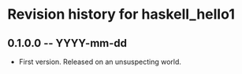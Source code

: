 # Revision history for haskell_hello1

## 0.1.0.0 -- YYYY-mm-dd

* First version. Released on an unsuspecting world.
